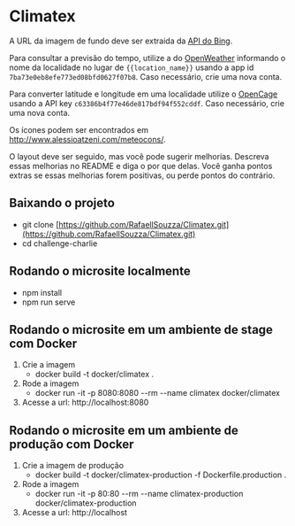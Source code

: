 # Climatex

A URL da imagem de fundo deve ser extraida da [API do Bing](https://www.bing.com/HPImageArchive.aspx?format=js&idx=0&n=1&mkt=pt-BR).

Para consultar a previsão do tempo, utilize a do [OpenWeather](http://api.openweathermap.org/data/2.5/weather?q={{location_name}}&APPID=7ba73e0eb8efe773ed08bfd0627f07b8) informando o nome da localidade no lugar de `{{location_name}}` usando a app id `7ba73e0eb8efe773ed08bfd0627f07b8`. Caso necessário, crie uma nova conta.

Para converter latitude e longitude em uma localidade utilize o [OpenCage](https://api.opencagedata.com/geocode/v1/json?q={{latitude}},{{longitude}}&key=c63386b4f77e46de817bdf94f552cddf&language=en) usando a API key `c63386b4f77e46de817bdf94f552cddf`. Caso necessário, crie uma nova conta.

Os ícones podem ser encontrados em http://www.alessioatzeni.com/meteocons/.

O layout deve ser seguido, mas você pode sugerir melhorias. Descreva essas melhorias no README e diga o por que delas. Você ganha pontos extras se essas melhorias forem positivas, ou perde pontos do contrário.

## Baixando o projeto
- git clone [https://github.com/RafaellSouzza/Climatex.git](https://github.com/RafaellSouzza/Climatex.git)
- cd challenge-charlie

## Rodando o microsite localmente
- npm install
- npm run serve

## Rodando o microsite em um ambiente de stage com Docker
1. Crie a imagem
    - docker build -t docker/climatex .
2. Rode a imagem
    - docker run -it -p 8080:8080 --rm --name climatex  docker/climatex
3. Acesse a url: http://localhost:8080

## Rodando o microsite em um ambiente de produção com Docker
1. Crie a imagem de produção
    - docker build -t  docker/climatex-production -f Dockerfile.production .
2. Rode a imagem
    - docker run -it -p 80:80 --rm --name  climatex-production  docker/climatex-production
3. Acesse a url: http://localhost
